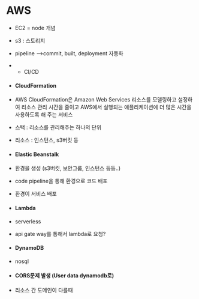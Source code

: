 # AWS

- EC2 = node 개념 
- s3 : 스토리지
- pipeline -->commit, built, deployment 자동화
- - CI/CD



- #### CloudFormation

- AWS CloudFormation은 Amazon Web Services 리소스를 모델링하고 설정하여 리소스 관리 시간을 줄이고 AWS에서 실행되는 애플리케이션에 더 많은 시간을 사용하도록 해 주는 서비스

- 스택 : 리소스를 관리해주는 하나의 단위

- 리소스 : 인스턴스, s3버킷 등



- #### Elastic Beanstalk

- 환경을 생성 (s3버킷, 보안그룹, 인스턴스 등등..)

- code pipeline을 통해 환경으로 코드 배포

- 환경이 서비스 배포



- #### Lambda

- serverless

- api gate way를 통해서 lambda로 요청?



- #### DynamoDB

- nosql



- #### CORS문제 발생 (User data dynamodb로)

- 리소스 간 도메인이 다를때 
